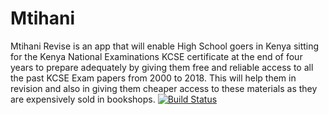 # Mtihani
Mtihani Revise is an app that will enable High School goers in Kenya sitting for the Kenya National Examinations KCSE certificate at the end of  four years to prepare adequately by giving them free and reliable access to all the past KCSE Exam papers from 2000 to 2018. This will help them in revision and also in giving them cheaper access to these materials as they are expensively sold in bookshops.
[![Build Status](https://travis-ci.com/WadeQ/Mtihani.svg?branch=master)](https://travis-ci.com/WadeQ/Mtihani)
